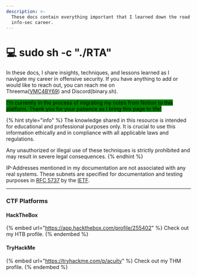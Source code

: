 ```yaml
---
description: >-
  These docs contain everything important that I learned down the road of my
  info-sec career.
---
```


# 💻 sudo sh -c "./RTA"

In these docs, I share insights, techniques, and lessons learned as I navigate my career in offensive security. If you have anything to add or would like to reach out, you can reach me on\
Threema([VMC4BY69](https://threema.id/VMC4BY69)) and Discord(binary.sh).

<mark style="background-color:green;">I’m currently in the process of migrating my notes from Notion to this platform. Thank you for your patience as I bring this page to life!</mark>

{% hint style="info" %}
The knowledge shared in this resource is intended for educational and professional purposes only. It is crucial to use this information ethically and in compliance with all applicable laws and regulations.

Any unauthorized or illegal use of these techniques is strictly prohibited and may result in severe legal consequences.
{% endhint %}

IP-Addresses mentioned in my documentation are not associated with any real systems. These subnets are specified for documentation and testing purposes in [RFC 5737](https://datatracker.ietf.org/doc/html/rfc5737) by the [IETF](https://www.ietf.org/).

***

### CTF Platforms

#### HackTheBox

{% embed url="https://app.hackthebox.com/profile/255402" %}
Check out my HTB profile.
{% endembed %}

#### TryHackMe

{% embed url="https://tryhackme.com/p/acuity" %}
Check out my THM profile.
{% endembed %}
